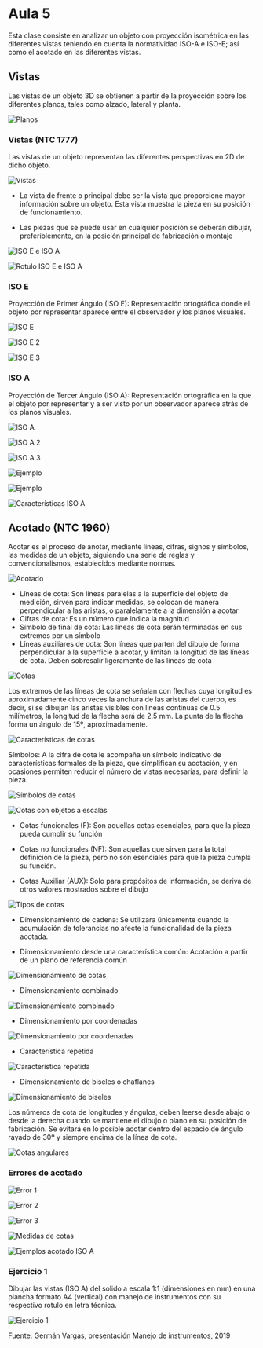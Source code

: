 <h1>Aula 5</h1>

Esta clase consiste en analizar un objeto con proyección isométrica en las diferentes vistas teniendo en cuenta la normatividad ISO-A e ISO-E; así como el acotado en las diferentes vistas.

<h2>Vistas</h2>

Las vistas de un objeto 3D se obtienen a partir de la proyección sobre los diferentes planos, tales como alzado, lateral y planta.

![Planos](image.png)

<h3>Vistas (NTC 1777)</h3>

Las vistas de un objeto representan las diferentes perspectivas en 2D de dicho objeto.

![Vistas](image-1.png)

- La vista de frente o principal debe ser  la vista que proporcione mayor información  sobre un objeto. Esta vista muestra la pieza en su posición de funcionamiento.

- Las piezas que se puede usar en cualquier posición se deberán dibujar, preferiblemente, en la posición principal de fabricación o montaje

![ISO E e ISO A](image-4.png)

![Rotulo ISO E e ISO A](image-5.png)

<h3>ISO E</h3>

Proyección de Primer Ángulo (ISO E): Representación ortográfica donde el objeto por representar aparece entre el observador y  los planos visuales.

![ISO E](image-2.png)

![ISO E 2](image-6.png)

![ISO E 3](image-7.png)

<h3>ISO A</h3>

Proyección de Tercer Ángulo (ISO A): Representación ortográfica en la que el objeto por representar y a ser visto por un observador aparece atrás de los planos visuales.

![ISO A](image-3.png)

![ISO A 2](image-8.png)

![ISO A 3](image-9.png)

![Ejemplo](image-10.png)

![Ejemplo](image-11.png)

![Características ISO A](image-12.png)

<h2>Acotado (NTC 1960)</h2>

Acotar  es  el  proceso  de  anotar,  mediante  líneas,  cifras,  signos  y  símbolos,  las medidas de un objeto, siguiendo una serie de reglas y convencionalismos, establecidos mediante normas.

![Acotado](image-13.png)

- Líneas de cota: Son líneas paralelas a la superficie del objeto de medición, sirven para indicar medidas, se colocan de manera  perpendicular a las aristas, o paralelamente a la dimensión a acotar
- Cifras de cota: Es un número que indica la magnitud
- Símbolo de final de cota: Las líneas de cota serán terminadas en sus extremos por un símbolo
- Líneas auxiliares de cota: Son líneas que parten  del dibujo de forma perpendicular a la superficie a acotar, y limitan la longitud de las líneas de cota. Deben sobresalir ligeramente de las líneas de cota

![Cotas](image-14.png)

Los extremos de las líneas de cota se señalan con flechas cuya longitud es aproximadamente cinco veces la anchura de las aristas del cuerpo, es decir, si se dibujan las aristas visibles con líneas continuas de 0.5 milímetros, la longitud de la flecha será de 2.5 mm. La punta de la flecha forma un ángulo de 15º, aproximadamente.

![Características de cotas](image-15.png)

Símbolos: A la cifra de cota le acompaña un símbolo indicativo de características formales de la pieza, que simplifican su acotación, y en ocasiones permiten reducir el número de vistas necesarias, para definir la pieza.

![Símbolos de cotas](image-16.png)

![Cotas con objetos a escalas](image-17.png)

- Cotas funcionales (F): Son aquellas cotas esenciales, para que la pieza pueda cumplir su función

- Cotas no funcionales (NF): Son aquellas que sirven para la total definición de la pieza, pero no son esenciales para que la pieza cumpla su función.

- Cotas Auxiliar (AUX): Solo para propósitos de información, se deriva de otros valores mostrados sobre el dibujo

![Tipos de cotas](image-18.png)

- Dimensionamiento de cadena: Se utilizara únicamente cuando la acumulación de tolerancias no afecte la funcionalidad de la pieza acotada.

- Dimensionamiento desde una característica común: Acotación a partir de un plano de referencia común

![Dimensionamiento de cotas](image-19.png)

- Dimensionamiento combinado

![Dimensionamiento combinado](image-21.png)

- Dimensionamiento por coordenadas

![Dimensionamiento por coordenadas](image-20.png)

- Característica repetida

![Característica repetida](image-22.png)

- Dimensionamiento de biseles o chaflanes

![Dimensionamiento de biseles](image-24.png)

Los números de cota de longitudes y ángulos, deben leerse desde abajo o desde la derecha cuando se mantiene el dibujo o plano en su posición de fabricación. Se evitará en lo posible acotar dentro del espacio de ángulo rayado de 30º y siempre encima de la línea de cota. 

![Cotas angulares](image-23.png)

<h3>Errores de acotado</h3>

![Error 1](image-25.png)

![Error 2](image-26.png)

![Error 3](image-27.png)

![Medidas de cotas](image-28.png)

![Ejemplos acotado ISO A](image-29.png)

<h3>Ejercicio 1</h3>

Dibujar las vistas (ISO A) del solido a escala 1:1 (dimensiones en mm) en una plancha formato A4 (vertical) con manejo de instrumentos con su respectivo rotulo en letra técnica.

![Ejercicio 1](image-30.png)

Fuente: Germán Vargas, presentación Manejo de instrumentos, 2019